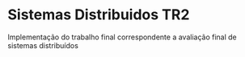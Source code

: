 # Sistemas Distribuidos TR2
Implementação do trabalho final correspondente a avaliação final de sistemas distribuídos
